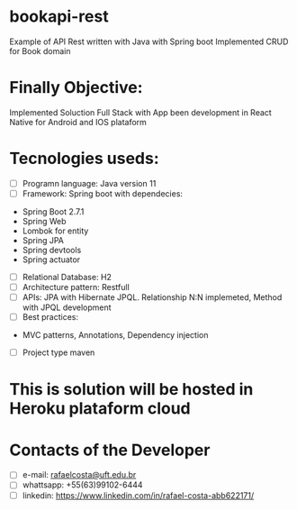 # bookapi-rest
Example of API Rest written with Java with Spring boot
Implemented CRUD for Book domain

# Finally Objective:
Implemented Soluction Full Stack with App been development in React Native for Android and IOS plataform

# Tecnologies useds:
 - [ ] Programn language: Java version 11
 - [ ] Framework: Spring boot with dependecies:
 - Spring Boot 2.7.1
 - Spring Web
 - Lombok for entity
 - Spring JPA
 - Spring devtools
 - Spring actuator
 - [ ] Relational Database: H2
 - [ ] Architecture pattern: Restfull
 - [ ] APIs: JPA with Hibernate JPQL. Relationship N:N implemeted, Method with JPQL development
 - [ ] Best practices:
 - MVC patterns, Annotations, Dependency injection
 - [ ] Project  type maven

# This is solution will be hosted in Heroku plataform cloud

# Contacts of the Developer
- [ ] e-mail: rafaelcosta@uft.edu.br
- [ ] whattsapp: +55(63)99102-6444
- [ ] linkedin: https://www.linkedin.com/in/rafael-costa-abb622171/
